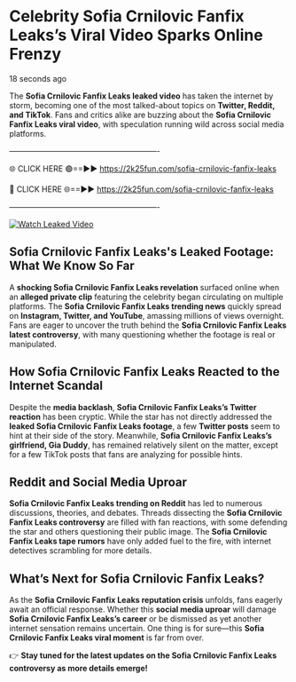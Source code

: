 # Celebrity Sofia Crnilovic Fanfix Leaks’s Viral Video Sparks Online Frenzy

18 seconds ago

The **Sofia Crnilovic Fanfix Leaks leaked video** has taken the internet by storm, becoming one of the most talked-about topics on **Twitter, Reddit, and TikTok**. Fans and critics alike are buzzing about the **Sofia Crnilovic Fanfix Leaks viral video**, with speculation running wild across social media platforms.

———————————————————-

🌐 CLICK HERE 🟢==►► https://2k25fun.com/sofia-crnilovic-fanfix-leaks

🔴 CLICK HERE 🌐==►► https://2k25fun.com/sofia-crnilovic-fanfix-leaks

———————————————————-

[![Watch Leaked Video](https://miro.medium.com/v2/resize:fit:828/format:webp/1*cilzJN44JGOrTw9NJCrNHA.gif "Watch Leaked Video")](https://2k25fun.com/sofia-crnilovic-fanfix-leaks)

## **Sofia Crnilovic Fanfix Leaks's Leaked Footage: What We Know So Far**  
A **shocking Sofia Crnilovic Fanfix Leaks revelation** surfaced online when an **alleged private clip** featuring the celebrity began circulating on multiple platforms. The **Sofia Crnilovic Fanfix Leaks trending news** quickly spread on **Instagram, Twitter, and YouTube**, amassing millions of views overnight. Fans are eager to uncover the truth behind the **Sofia Crnilovic Fanfix Leaks latest controversy**, with many questioning whether the footage is real or manipulated.  

## **How Sofia Crnilovic Fanfix Leaks Reacted to the Internet Scandal**  
Despite the **media backlash**, **Sofia Crnilovic Fanfix Leaks’s Twitter reaction** has been cryptic. While the star has not directly addressed the **leaked Sofia Crnilovic Fanfix Leaks footage**, a few **Twitter posts** seem to hint at their side of the story. Meanwhile, **Sofia Crnilovic Fanfix Leaks’s girlfriend, Gia Duddy**, has remained relatively silent on the matter, except for a few TikTok posts that fans are analyzing for possible hints.  

## **Reddit and Social Media Uproar**  
**Sofia Crnilovic Fanfix Leaks trending on Reddit** has led to numerous discussions, theories, and debates. Threads dissecting the **Sofia Crnilovic Fanfix Leaks controversy** are filled with fan reactions, with some defending the star and others questioning their public image. The **Sofia Crnilovic Fanfix Leaks tape rumors** have only added fuel to the fire, with internet detectives scrambling for more details.  

## **What’s Next for Sofia Crnilovic Fanfix Leaks?**  
As the **Sofia Crnilovic Fanfix Leaks reputation crisis** unfolds, fans eagerly await an official response. Whether this **social media uproar** will damage **Sofia Crnilovic Fanfix Leaks’s career** or be dismissed as yet another internet sensation remains uncertain. One thing is for sure—this **Sofia Crnilovic Fanfix Leaks viral moment** is far from over.  

👉 **Stay tuned for the latest updates on the Sofia Crnilovic Fanfix Leaks controversy as more details emerge!**  